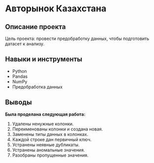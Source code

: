 # Авторынок Казахстана

## Описание проекта
Цель проекта: провести предобработку данных, чтобы подготовить датасет к анализу.


## Навыки и инструменты
* Python
* Pandas
* NumPy
* Предобработка данных


## Выводы
**Была проделана следующая работа:**
1. Удалены ненужные колонки.
2. Переименованы колонки и создана новая.
3. Заменены типы данных в колонках.
4. Каждой строке дан первичный ключ.
5. Устранены неявные дубликаты.
6. Устранены аномальные значения.
7. Разобраны пропущенные значения.
